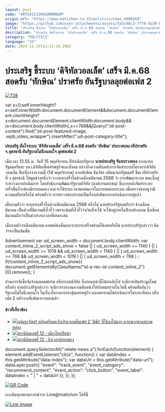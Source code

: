 ```yaml
---
layout: post
code: "ART2411150910MQM8UM"
origin_url: "https://www.matichon.co.th/politics/news_4900268"
image: "https://github.com/user-attachments/assets/5a5c0bc3-7f79-4158-b144-a7e04419dc35"
title: "ประเสริฐ ชี้ระบบ ‘ดิจิทัลวอลเล็ต’ เสร็จ มี.ค.68 สอดรับ ‘ทักษิณ’ ปราศรัย ยันรัฐบาลลุยต่อเฟส 2"
description: "ประเสริฐ มั่นใจระบบ 'ดิจิทัลวอลเล็ต' เสร็จ มี.ค.68 สอดรับ 'ทักษิณ' ประกาศบนเวทีปราศรัย จ.อุดรธานี ยันรัฐบาลไม่นิ่งนอนใจ ลุยต่อเฟส 2"
category: "POLITICS"
language: "th"
date: 2024-11-15T13:31:14.286Z
---
```


# ประเสริฐ ชี้ระบบ ‘ดิจิทัลวอลเล็ต’ เสร็จ มี.ค.68 สอดรับ ‘ทักษิณ’ ปราศรัย ยันรัฐบาลลุยต่อเฟส 2

[![](https://www.matichon.co.th/wp-content/uploads/2024/11/728-205.jpg "728")](https://www.matichon.co.th/wp-content/uploads/2024/11/728-205.jpg)

var x=0;self.innerHeight?x=self.innerWidth:document.documentElement&&document.documentElement.clientHeight?x=document.documentElement.clientWidth:document.body&&(x=document.body.clientWidth),x<=768&&jQuery(".td-post-content").find(".td-post-featured-image, .wpb\_video\_wrapper").insertAfter(".ud-post-category-title");

**ประเสริฐ มั่นใจระบบ ‘ดิจิทัลวอลเล็ต’ เสร็จ มี.ค.68 สอดรับ ‘ทักษิณ’ ประกาศบนเวทีปราศรัย จ.อุดรธานี ยันรัฐบาลไม่นิ่งนอนใจ ลุยต่อเฟส 2**

เมื่อเวลา 13.55 น. วันที่ 15 พฤศจิกายน ที่ทำเนียบรัฐบาล **นายประเสริฐ จันทรรวงทอง** รองนายกรัฐมนตรีและ รมว.ดิจิทัลเพื่อเศรษฐกิจและสังคม กล่าวถึงความคืบหน้าการจัดทำระบบโครงการดิจิทัลวอลเล็ต สืบเนื่องจากวานนี้ (14 พฤศจิกายน) นายทักษิณ ชินวัตร อดีตนายกรัฐมนตรี ขึ้นเวทีปราศรัยที่ จ.อุดรธานี ได้พูดช่วงหนึ่งว่า ระบบจะเสร็จในช่วงเดือนมีนาคม 2568 ว่า การพัฒนาระบบ ขณะนี้อยู่ระหว่างการดำเนินการ โดยสำนักงานพัฒนารัฐบาลดิจิทัล (องค์การมหาชน) ซึ่งภายหลังจัดทำระบบเสร็จสิ้นก็จะต้องมีการทดลอง และจะใช้ระยะเวลาพอสมควรในการทดสอบระบบ เพื่อตรวจสอบดูว่ามีความเสถียรหรือไม่ พร้อมย้ำว่า การตรวจสอบระบบเป็นเรื่องปกติของการดำเนินการอยู่แล้ว

เมื่อถามย้ำว่า ระบบจะเสร็จในช่วงเดือนมีนาคม 2568 หรือไม่ นายประเสริฐยอมรับว่า ช่วงเดือนมีนาคม เป็นช่วงที่มีความตั้งใจไว้ เพราะเดิมตั้งใจไว้ว่าเงินที่จะใช้ จะให้อยู่ภายในปีงบประมาณ ซึ่งเดือนมีนาคมถือว่าเป็นช่วงระยะเวลาที่เหมาะสม

เมื่อถามย้ำว่าเดือนมีนาคม แอพพลิเคชั่นและระบบจะเสร็จพร้อมใช้เลยหรือไม่ นายประเสริฐกล่าวว่า คิดว่าจะเป็นเช่นนั้น

Advertisement var ud\_screen\_width = document.body.clientWidth; var content\_inline\_2\_script\_ads\_show = false || ( ud\_screen\_width >= 1140 ) || ( ud\_screen\_width >= 1019 && ud\_screen\_width < 1140 ) || ( ud\_screen\_width >= 768 && ud\_screen\_width < 1019 ) || ( ud\_screen\_width < 768 ) ; if(!content\_inline\_2\_script\_ads\_show){ document.getElementsByClassName("td-a-rec-id-content\_inline\_2")\[0\].remove(); }

ส่วนการจัดซื้อจัดจ้างแพลตฟอร์ม หรือระบบดิจิทัล ซึ่งก่อนหน้านี้ได้ยกเลิกไป จะมีการเปิดประมูลใหม่หรือยัง นายประเสริฐกล่าวว่า จะมีการรายงานความคืบหน้าให้กับตนทราบในวันนี้ พร้อมยืนยันว่า รัฐบาลไม่ได้นิ่งนอนใจ ในเรื่องโครงการกระตุ้นเศรษฐกิจ และพยายามได้ดำเนินการในระยะที่สอง หรือเฟส 2 หลังจากที่เฟสแรกจบลงแล้ว

#### ข่าวที่เกี่ยวข้อง

*   [![](https://www.matichon.co.th/wp-content/uploads/2024/11/พิชัย-01411.jpg)กลุ่มสูงวัยเฮ! คลังเตรียมควักเป๋าแจกหมื่นเฟส 2 ‘พิชัย’ ชี้ใช้งบไม่มาก-แจกพวกขาดสภาพคล่อง](https://www.matichon.co.th/economy/news_4899364)
*   [![](https://www.matichon.co.th/wp-content/uploads/2024/10/M-1-1.jpg)สถานีคิดเลขที่ 12 : เมืองไทยปีหน้า](https://www.matichon.co.th/article/thinkstation-12/news_4869904)
*   [![](https://www.matichon.co.th/wp-content/uploads/2024/10/022210.jpg)สถานีคิดเลขที่ 12 : ถึงเวลาปล่อยของ](https://www.matichon.co.th/article/thinkstation-12/news_4858982)

document.querySelectorAll(".relate-news a").forEach(function(element) { element.addEventListener("click", function() { var dataIndex = this.getAttribute("data-index"); var dataUrl = this.getAttribute("data-url"); dataLayer.push({ "event": "track\_event", "event\_category": "recommend\_content", "event\_action": "click\_button", "event\_label": dataIndex + " | " + dataUrl }); }); });

[![QR Code](https://www.matichon.co.th/wp-content/uploads/2023/07/wob1371z.jpg)](https://lin.ee/ht0nDxX)

เกาะติดทุกสถานการณ์จาก Line@matichon ได้ที่นี่

[![Line Image](https://www.matichon.co.th/wp-content/uploads/2023/07/th.png)](https://lin.ee/ht0nDxX)